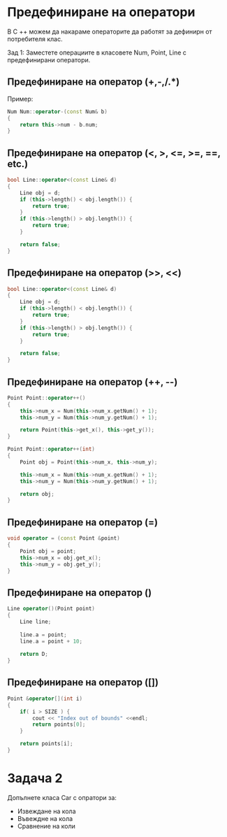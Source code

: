 # Предефиниране на оператори

В C ++ можем да накараме операторите да работят за дефинирн от потребителя клас. 

Зад 1: Заместете операциите в класовете Num, Point, Line с предефинирани оператори.

## Предефиниране на оператор (+,-,/.*)

Пример:

```cpp
Num Num::operator-(const Num& b)
{
	return this->num - b.num;
}
```

## Предефиниране на оператор (<, >, <=, >=, ==, etc.)

```cpp
bool Line::operator<(const Line& d)
{
	Line obj = d;
	if (this->length() < obj.length()) {
		return true;
	}
	if (this->length() > obj.length()) {
		return true;
	}

	return false;
}
```

## Предефиниране на оператор (>>, <<)

```cpp
bool Line::operator<(const Line& d)
{
	Line obj = d;
	if (this->length() < obj.length()) {
		return true;
	}
	if (this->length() > obj.length()) {
		return true;
	}

	return false;
}
```

## Предефиниране на оператор (++, --)

```cpp
Point Point::operator++()
{
	this->num_x = Num(this->num_x.getNum() + 1);
	this->num_y = Num(this->num_y.getNum() + 1);

	return Point(this->get_x(), this->get_y());
}

Point Point::operator++(int)
{
	Point obj = Point(this->num_x, this->num_y);

	this->num_x = Num(this->num_x.getNum() + 1);
	this->num_y = Num(this->num_y.getNum() + 1);

	return obj;
}
```

## Предефиниране на оператор (=)

```cpp
void operator = (const Point &point)
{ 
    Point obj = point;
    this->num_x = obj.get_x();
    this->num_y = obj.get_y();
}
```

## Предефиниране на оператор ()
```cpp
Line operator()(Point point) 
{
    Line line;
    
    line.a = point;
    line.a = point + 10;
    
    return D;
}
```
## Предефиниране на оператор ([])
```cpp
Point &operator[](int i) 
{
    if( i > SIZE ) {
        cout << "Index out of bounds" <<endl; 
        return points[0];
    }

    return points[i];
}
```

# Задача 2

Допълнете класа Car с опратори за:

- Извеждане на кола
- Въвеждне на кола
- Сравнение на коли
